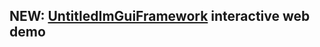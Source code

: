 ## NEW: [UntitledImGuiFramework](https://github.com/MadLadSquad/UntitledImGuiFramework) interactive web demo

<div id="demo-div" style="width: 100%; height: 100%; min-width: 800px; min-height: 600px; display: flex; flex-direction: column;"></div>

## Introduction to the desktop environment and its applications
The UntitledDesktopEnvironment(shortened to UntitledDesktop or UDE) is a desktop environment for Linux and other operating
systems that use components made by the [freedesktop foundation](https://freedesktop.org).

> [!WARNING]
> The project is currently in limited development mode and is mainly focused on maintaining and adding new features to existing applications
> and libraries, until suitable funding and/or a suitable number of contributors are found.

### UntitledApplicationSuite
The UntitledApplicationSuite is a collection of first-party applications that use the UntitledDesktopEnvironment's tooling

1. [UntitledGameSystemManager](https://github.com/MadLadSquad/UntitledGameSystemManager)
1. [UntitledIBusHandwriting](https://github.com/MadLadSquad/UntitledIBusHandwriting)

### UntitledDesktopEnvironment
This is the base for the desktop environment. It includes applications, such as:

1. [UntitledDEWelcome](https://github.com/MadLadSquad/UntitledDEWelcome)
1. [UntitledDEPolkitAgent](https://github.com/MadLadSquad/UntitledDEPolkitAgent)
1. [UntitledDESessionLogout](https://github.com/MadLadSquad/UntitledDESessionLogout)

This is the core of the desktop. Users shall then create their own shell.

> [!NOTE]
> More applications are planned to be developed at a future date.

## Goals
We have the following goals:

1. User freedom
1. Cross-desktop compatibility
1. A fully community-centered approach to development
1. A great UX, no matter the level of the user's knowledge
1. A fully modifiable and hackable application suite out of the box
1. A great multilingual experience
1. A great distribution experience
1. A great theming experience

## User Freedom
We prioritise user freedom and system customisable. These are the rights of our users:

1. The user shall be able to replace most desktop components as he/she wishes without issues \*1
1. The user shall be provided with transparent, and easy to read, maintained documentation of all configuration formats
1. The user shall have the ability to develop plugins for first-party applications using whatever technology stack they find the most suitable \*2
1. The user shall have the freedom to modify features of any applications(when available) in order to tune enabled
code and features at compile time for whatever purpose

\*1 - This applies to most applications, though when talking about ones like the settings manager, this might not be
completely possible.

\*2 - This includes active developer involvement by the developers to implement flexible plugin interfaces that can be consumed by any
programming language.

### How do we achieve this

1. At its core, the main components of the UntitledDesktopEnvironment are more like a framework for desktop environments, than an actual structured desktop with set conventions
1. Applications are, in most cases, built as self-contained atoms that don't necessarily depend on any other UDE application
1. Documentation of features is our top priority when developing any feature. The moment it is pushed to a repository, it
should be fully documented
1. For formats such as foreign themes, we build multidirectional adapters and conversion tools
1. All our libraries provide a C and C++ API. The C API can be used to create bindings to any programming language
1. We utilise compile flags to enable and disable features. This applies to our toolkit when compiling an application
statically, or to a number of our applications, where some additional features can be disabled through these flags

## Cross-desktop compatibility
We achieve cross-desktop compatibility in the following ways:

1. By being a flexible framework that is not opinionated
1. By following any standardisation efforts by the [freedesktop group](https://freedesktop.org)
1. By building adapter utilities and libraries to convert between incompatible formats
1. By collaborating with other desktops to improve compatibility

## A great multilingual experience
Make all applications have UI and docs in multiple languages, allow for easy translation of text and conform to i18n standards. 
More information about the subproject can be found [here](https://madladsquad.com/untitled-desktop/subprojects/i18n).

## A great theming experience
We achieve a great theming experience using the following ways:

1. We use a simple YAML format for themes
1. Themes are minimal and only cover colours and sizes of some elements(in contrast to Gnome CSS files)
1. Restricting theming only to the colours and scaling of an application
1. Multi-directional compatibility tools for converting themes between our format, GTK and QT:
    - They allow us to use the large collection of already available GTK and QT themes
    - They allow us to generate GTK and QT themes on the fly, so that the user doesn't have to deal with matching setting them 
      separately
1. Themes have full inheritance: an application can use the root global theme or inherit from another application's
1. Themes are not forced on developers: Turning off theming support doesn't require an action from the developer when using
our toolkit
1. Themes and theme formats have official\* specifications, that define the format of a theme. These specifications can be
extended using extensions to the standard.

## To be added
We're still developing our scope so this section should be expanded in the future

## Specifications
### Misc
1. [UntitledDesktopKeybindings Core Specification](https://madladsquad.com/untitled-desktop/misc/keybinding-spec-core)

